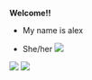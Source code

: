 **Welcome!!**
- My name is alex
+ She/her
<img
src="https://i.ibb.co/fQkyXLF/Untitled120-20241023014232.png">
</picture>
<img src="https://i.ibb.co/3kdR1BP/Untitled120-20241023005130.png">
</picture>
<img
src="https://i.ibb.co/k8Vnb5D/Untitled120-20241023013442.png">
</picture>
